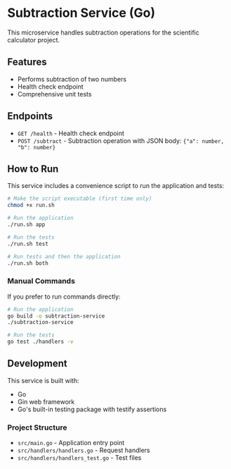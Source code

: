# Subtraction Service (Go)

This microservice handles subtraction operations for the scientific calculator project.

## Features

- Performs subtraction of two numbers
- Health check endpoint
- Comprehensive unit tests

## Endpoints

- `GET /health` - Health check endpoint
- `POST /subtract` - Subtraction operation with JSON body: `{"a": number, "b": number}`

## How to Run

This service includes a convenience script to run the application and tests:

```bash
# Make the script executable (first time only)
chmod +x run.sh

# Run the application
./run.sh app

# Run the tests
./run.sh test

# Run tests and then the application
./run.sh both
```

### Manual Commands

If you prefer to run commands directly:

```bash
# Run the application
go build -o subtraction-service
./subtraction-service

# Run the tests
go test ./handlers -v
```

## Development

This service is built with:

- Go
- Gin web framework
- Go's built-in testing package with testify assertions

### Project Structure

- `src/main.go` - Application entry point
- `src/handlers/handlers.go` - Request handlers
- `src/handlers/handlers_test.go` - Test files